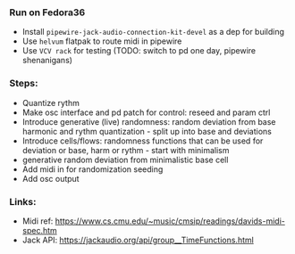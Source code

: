### Run on Fedora36

- Install `pipewire-jack-audio-connection-kit-devel` as a dep for building
- Use `helvum` flatpak to route midi in pipewire
- Use `VCV rack` for testing (TODO: switch to pd one day, pipewire shenanigans)

### Steps:

- Quantize rythm
- Make osc interface and pd patch for control: reseed and param ctrl
- Introduce generative (live) randomness: random deviation from base harmonic and rythm quantization - split up into base and deviations
- Introduce cells/flows: randomness functions that can be used for deviation or base, harm or rythm - start with minimalism
- generative random deviation from minimalistic base cell
- Add midi in for randomization seeding
- Add osc output

### Links:

- Midi ref: https://www.cs.cmu.edu/~music/cmsip/readings/davids-midi-spec.htm
- Jack API: https://jackaudio.org/api/group__TimeFunctions.html
